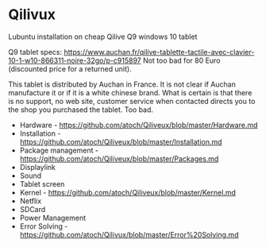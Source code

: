 # Qilivux
Lubuntu installation on cheap Qilive Q9 windows 10 tablet

Q9 tablet specs:
https://www.auchan.fr/qilive-tablette-tactile-avec-clavier-10-1-w10-866311-noire-32go/p-c915897
Not too bad for 80 Euro (discounted price for a returned unit).

This tablet is distributed by Auchan in France. It is not clear if Auchan manufacture it or if it is a white chinese brand. What is certain is that there is no support, no web site, customer service when contacted directs you to the shop you purchased the tablet. Too bad.


* Hardware - https://github.com/atoch/Qiliveux/blob/master/Hardware.md
* Installation - https://github.com/atoch/Qiliveux/blob/master/Installation.md
* Package management - https://github.com/atoch/Qiliveux/blob/master/Packages.md
* Displaylink
* Sound
* Tablet screen
* Kernel - https://github.com/atoch/Qiliveux/blob/master/Kernel.md
* Netflix
* SDCard
* Power Management
* Error Solving - https://github.com/atoch/Qilivux/blob/master/Error%20Solving.md
